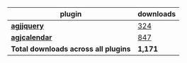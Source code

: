 plugin|downloads
------|----------
[**agjjquery**](https://www.npmjs.com/package/agjjquery)|[324](https://www.npmjs.com/package/agjjquery)
[**agjcalendar**](https://www.npmjs.com/package/agjcalendar)|[847](https://www.npmjs.com/package/agjcalendar)
**Total downloads across all plugins**|**1,171**
